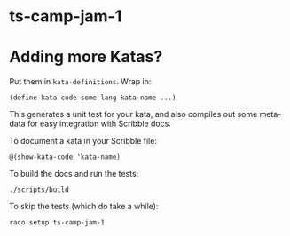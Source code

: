 # ts-camp-jam-1

# Adding more Katas?

Put them in `kata-definitions`.  Wrap in:

```
(define-kata-code some-lang kata-name ...)
```

This generates a unit test for your kata,
and also compiles out some meta-data for easy
integration with Scribble docs.

To document a kata in your Scribble file:

```
@(show-kata-code 'kata-name)
```

To build the docs and run the tests:

```
./scripts/build
```

To skip the tests (which do take a while):

```
raco setup ts-camp-jam-1
```
